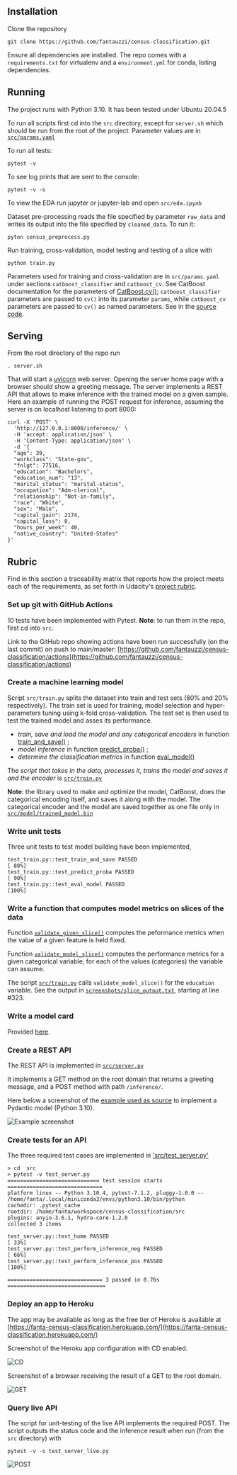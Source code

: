 ## Installation

Clone the repository

`git clone https://github.com/fantauzzi/census-classification.git`

Ensure all dependencies are installed. The repo comes with a `requirements.txt` for virtualenv
and a `environment.yml` for conda, listing dependencies.

## Running

The project runs with Python 3.10. It has been tested under Ubuntu 20.04.5

To run all scripts first cd into the `src` directory, except for `server.sh` which should be run
from the root of the project. Parameter values are in [`src/params.yaml`](https://github.com/fantauzzi/census-classification/blob/main/src/params.yaml)

To run all tests:

`pytest -v`

To see log prints that are sent to the console:

`pytest -v -s`

To view the EDA run jupyter or jupyter-lab and open `src/eda.ipynb`

Dataset pre-processing reads the file specified by parameter `raw_data` and writes its output
into the file specified by `cleaned_data`. To run it:

`pyton census_preprocess.py`

Run training, cross-validation, model testing and testing of a slice with

`python train.py`

Parameters used for training and cross-validation are in `src/params.yaml` under sections
`catboost_classifier` and `catboost_cv`. See CatBoost documentation for the parameters of
[CatBoost.cv()](https://catboost.ai/en/docs/concepts/python-reference_cv); `catboost_classifier`
parameters are passed to `cv()` into its parameter `params`, while `catboost_cv` parameters are passed
to `cv()` as named parameters. See in the
[source code](https://github.com/fantauzzi/census-classification/blob/c48386e80898bd2eb125695bc2439ab93afdba36/src/train.py#L44).


## Serving

From the root directory of the repo run

`. server.sh`

That will start a [uvicorn](https://www.uvicorn.org/) web server. Opening the server home page
with a browser should show a greeting message. The server implements a REST API that allows to make
inference with the trained model on a given sample. Here an example of running the POST request for
inference, assuming the server is on localhost listening to port 8000:

```shell
curl -X 'POST' \
  'http://127.0.0.1:8000/inference/' \
  -H 'accept: application/json' \
  -H 'Content-Type: application/json' \
  -d '{
  "age": 39,
  "workclass": "State-gov",
  "fnlgt": 77516,
  "education": "Bachelors",
  "education_num": "13",
  "marital_status": "marital-status",
  "occupation": "Adm-clerical",
  "relationship": "Not-in-family",
  "race": "White",
  "sex": "Male",
  "capital_gain": 2174,
  "capital_loss": 0,
  "hours_per_week": 40,
  "native_country": "United-States"
}'
```

## Rubric

Find in this section a traceability matrix that reports how the project meets each of the requirements,
as set forth in Udacity's [project rubric](https://review.udacity.com/#!/rubrics/4875/view).

### Set up git with GitHub Actions

10 tests have been implemented with Pytest. **Note**: to run them in the repo, first cd into `src`.

Link to the GitHub repo showing actions have been run successfully (on the last commit) on
push to main/master:
[https://github.com/fantauzzi/census-classification/actions](https://github.com/fantauzzi/census-classification/actions)

### Create a machine learning model

Script `src/train.py` splits the dataset into train and test sets (80% and 20% respectively). The
train set is used for training, model selection and hyper-parameters tuning using k-fold
cross-validation. The test set is then used to test the trained model and asses its performance.

- *train, save and load the model and any categorical encoders* in
  function [train_and_save()](https://github.com/fantauzzi/census-classification/blob/c48386e80898bd2eb125695bc2439ab93afdba36/src/train.py#L16)
  ;
- *model inference* in
  function [predict_proba()](https://github.com/fantauzzi/census-classification/blob/c48386e80898bd2eb125695bc2439ab93afdba36/src/train.py#L127)
  ;
- *determine the classification metrics* in
  function [eval_model()](https://github.com/fantauzzi/census-classification/blob/c48386e80898bd2eb125695bc2439ab93afdba36/src/train.py#L63)

The *script that takes in the data, processes it, trains the model and saves it and the encoder* is
[`src/train.py`](https://github.com/fantauzzi/census-classification/blob/main/src/train.py)

**Note**: the library used to make and optimize the model, CatBoost, does the categorical encoding
itself, and saves it along with the model. The categorical encoder and the model are saved
together as one file only
in [`src/model/trained_model.bin`](https://github.com/fantauzzi/census-classification/blob/main/model/trained_model.bin)

### Write unit tests

Three unit tests to test model building have been implemented,

```
test_train.py::test_train_and_save PASSED                                [ 80%]
test_train.py::test_predict_proba PASSED                                 [ 90%]
test_train.py::test_eval_model PASSED                                    [100%]
```

### Write a function that computes model metrics on slices of the data

Function [`validate_given_slice()`](https://github.com/fantauzzi/census-classification/blob/c48386e80898bd2eb125695bc2439ab93afdba36/src/train.py#L78)
computes the peformance metrics when the value of a given feature is held fixed.

Function [`validate_model_slice()`](https://github.com/fantauzzi/census-classification/blob/c48386e80898bd2eb125695bc2439ab93afdba36/src/train.py#L96)
computes the performance metrics for a given categorical variable, for each of the values (categories)
the variable can assume.

The script [`src/train.py`](https://github.com/fantauzzi/census-classification/blob/main/src/train.py)
calls `validate_model_slice()` for the `education` variable. See the output in
[`screenshots/slice_output.txt`](https://github.com/fantauzzi/census-classification/blob/fa6a87a99028f5956f0007d7bf76e1cf04685e1f/screenshots/slice_output.txt#L323), starting at line #323.

### Write a model card

Provided [here](https://github.com/fantauzzi/census-classification/blob/main/model_card.md).

### Create a REST API

The REST API is implemented
in [`src/server.py`](https://github.com/fantauzzi/census-classification/blob/main/src/server.py)

It implements a GET method on the root domain that returns a greeting message, and a POST method
with path `/inference/`.

Here below a screenshot of the [example used as source](https://fastapi.tiangolo.com/tutorial/schema-extra-example/)
to implement a Pydantic model (Python 3.10).

![Example screenshot](screenshots/example.png "Example screenshot")

### Create tests for an API

The three required test cases are implemented in 
['src/test_server.py'](https://github.com/fantauzzi/census-classification/blob/main/src/test_server.py)

```shell
> cd  src
> pytest -v test_server.py
============================= test session starts ==============================
platform linux -- Python 3.10.4, pytest-7.1.2, pluggy-1.0.0 -- /home/fanta/.local/miniconda3/envs/python3.10/bin/python
cachedir: .pytest_cache
rootdir: /home/fanta/workspace/census-classification/src
plugins: anyio-3.6.1, hydra-core-1.2.0
collected 3 items                                                              

test_server.py::test_home PASSED                                         [ 33%]
test_server.py::test_perform_inference_neg PASSED                        [ 66%]
test_server.py::test_perform_inference_pos PASSED                        [100%]

============================== 3 passed in 0.76s ===============================
```

### Deploy an app to Heroku

The app may be available as long as the free tier of Heroku is available at 
[https://fanta-census-classification.herokuapp.com/](https://fanta-census-classification.herokuapp.com/)

Screenshot of the Heroku app configuration with CD enabled.

![CD](screenshots/continuous_deployment.png "App configurtion with CD enabled")

Screenshot of a browser receiving the result of a GET to the root domain.

![GET](screenshots/live_get.png "Result of the GET / on a browser")

### Query live API

The script for unit-testing of the live API implements the required POST. The script outputs 
the status code and the inference result when run (from the `src` directory) with

`pytest -v -s test_server_live.py`

![POST](screenshots/live_post.png "Output of the script sending a POST to the live server")

